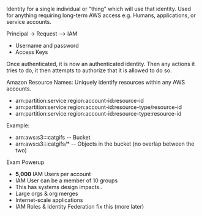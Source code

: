 Identity for a single individual or "thing" which will use that identity. Used for anything requiring long-term AWS access e.g. Humans, applications, or service accounts.

Principal -> Request --> IAM

* Username and password
* Access Keys

Once authenticated, it is now an authenticated identity.
Then any actions it tries to do, it then attempts to authorize that it is allowed to do so.

Amazon Resource Names: Uniquely identify resources within any AWS accounts.

* arn:partition:service:region:account-id:resource-id
* arn:partition:service:region:account-id:resource-type/resource-id
* arn:partition:service:region:account-id:resource-type:resource-id

Example: 

* arn:aws:s3:::catgifs      -- Bucket
* arn:aws:s3:::catgifs/\*  -- Objects in the bucket (no overlap between the two)

Exam Powerup

* **5,000** IAM Users per account
* IAM User can be a member of 10 groups
* This has systems design impacts..
* Large orgs & org merges
* Internet-scale applications
* IAM Roles & Identity Federation fix this (more later)
